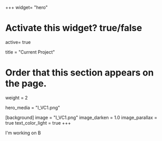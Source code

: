 +++
widget= "hero"

# Activate this widget? true/false
active= true

title = "Current Project"

# Order that this section appears on the page.
weight = 2

hero_media = "I_VC1.png"

[background]
    image = "I_VC1.png"
    image_darken = 1.0
    image_parallax = true
    text_color_light = true
+++

I'm working on B
